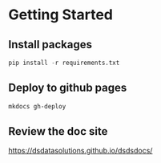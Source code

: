 # Getting Started

## Install packages
``` python
pip install -r requirements.txt
```

## Deploy to github pages

``` sh
mkdocs gh-deploy
```

## Review the doc site
https://dsdatasolutions.github.io/dsdsdocs/
